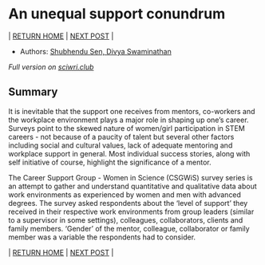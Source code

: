 # An unequal support conundrum 

| [RETURN HOME](https://github.com/wiscsg/wis-csg-2018) | [NEXT POST](./part-2-gender-bias-myth-or-fact.md) |

- Authors: [Shubhendu Sen, Divya Swaminathan](../authors_contributors.md)

*Full version on [sciwri.club](https://www.sciwri.club/wp-content/uploads/2019/03/CGS-WiS_Team1_20190308-2.pdf)*

## Summary

It is inevitable that the support one receives from
mentors, co-workers and the workplace environment
plays a major role in shaping up one’s career. Surveys
point to the skewed nature of women/girl participation
in STEM careers - not because of a paucity of talent but
several other factors including social and cultural values,
lack of adequate mentoring and workplace support in
general. Most individual success stories, along with self
initiative of course, highlight the significance of a
mentor. 

The Career Support Group - Women in Science (CSGWiS) survey series is an attempt to gather and
understand quantitative and qualitative data about
work environments as experienced by women and men
with advanced degrees. The survey asked respondents
about the ‘level of support’ they received in their
respective work environments from group leaders
(similar to a supervisor in some settings), colleagues,
collaborators, clients and family members. ‘Gender’ of
the mentor, colleague, collaborator or family member
was a variable the respondents had to consider. 


| [RETURN HOME](https://github.com/wiscsg/wis-csg-2018) | [NEXT POST](./part-2-gender-bias-myth-or-fact.md) |
